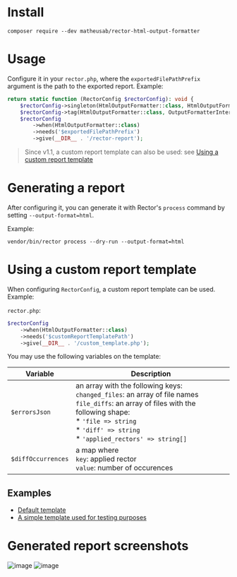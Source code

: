 # Install
`composer require --dev matheusab/rector-html-output-formatter`

# Usage

Configure it in your `rector.php`, where the `exportedFilePathPrefix` argument is the path to the exported report.
Example:

```php
return static function (RectorConfig $rectorConfig): void {
    $rectorConfig->singleton(HtmlOutputFormatter::class, HtmlOutputFormatter::class);
    $rectorConfig->tag(HtmlOutputFormatter::class, OutputFormatterInterface::class);
    $rectorConfig
        ->when(HtmlOutputFormatter::class)
        ->needs('$exportedFilePathPrefix')
        ->give(__DIR__ . '/rector-report');
```

> Since v1.1, a custom report template can also be used:
> see [Using a custom report template](#using-a-custom-report-template)

# Generating a report

After configuring it, you can generate it with Rector's `process` command by setting `--output-format=html`.

Example:

```
vendor/bin/rector process --dry-run --output-format=html
```

# Using a custom report template

When configuring `RectorConfig`, a custom report template can be used. Example:

`rector.php`:

```php
$rectorConfig
    ->when(HtmlOutputFormatter::class)
    ->needs('$customReportTemplatePath')
    ->give(__DIR__ . '/custom_template.php');
```

You may use the following variables on the template:

| Variable           | Description                                                                                                                                                                                                                           |
|--------------------|---------------------------------------------------------------------------------------------------------------------------------------------------------------------------------------------------------------------------------------|
| `$errorsJson`      | an array with the following keys:<br/>`changed_files`: an array of file names<br/> `file_diffs`: an array of files with the following shape:<br/> * `'file => string`<br/>* `'diff' => string` <br/>* `'applied_rectors' => string[]` | 
| `$diffOccurrences` | a map where <br/>`key`: applied rector <br/>`value`: number of occurences                                                                                                                                                             |

## Examples

* [Default template](src/template/main.php)
* [A simple template used for testing purposes](tests/custom_template.php)

# Generated report screenshots

![image](https://github.com/matheusab-soft/rector-html-output-formatter/assets/3750530/6854d4c6-0f46-4ceb-a582-f3586c2e3bf9)
![image](https://github.com/matheusab-soft/rector-html-output-formatter/assets/3750530/7a410074-a7dd-4fc8-a67f-42d477cb37a3)
